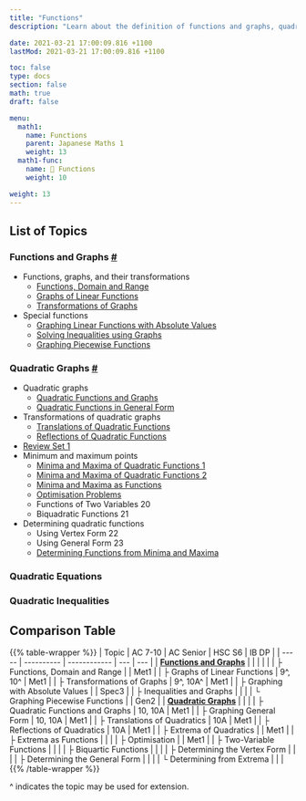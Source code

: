 ```yaml
---
title: "Functions"
description: "Learn about the definition of functions and graphs, quadratic functions and graphs, and their relation with quadratic equations and inequalities."

date: 2021-03-21 17:00:09.816 +1100
lastMod: 2021-03-21 17:00:09.816 +1100

toc: false
type: docs
section: false
math: true
draft: false

menu:
  math1:
    name: Functions
    parent: Japanese Maths 1
    weight: 13
  math1-func:
    name: 📙 Functions
    weight: 10

weight: 13
---
```


## List of Topics

### Functions and Graphs [#](functions-and-graphs)

- Functions, graphs, and their transformations
    - [Functions, Domain and Range](functions-and-graphs/introduction)
    - [Graphs of Linear Functions](functions-and-graphs/linear-graphs)
    - [Transformations of Graphs](functions-and-graphs/transformations)
- Special functions
    - [Graphing Linear Functions with Absolute Values](functions-and-graphs/absolute-values)
    - [Solving Inequalities using Graphs](functions-and-graphs/inequalities-and-graphs)
    - [Graphing Piecewise Functions](functions-and-graphs/piecewise-functions)

### Quadratic Graphs [#](quadratic-graphs)

- Quadratic graphs
    - [Quadratic Functions and Graphs](quadratic-graphs/quadratic-functions)
    - [Quadratic Functions in General Form](quadratic-graphs/general-form)
- Transformations of quadratic graphs
    - [Translations of Quadratic Functions](quadratic-graphs/transformations-1)
    - [Reflections of Quadratic Functions](quadratic-graphs/transformations-2)
- [Review Set 1](quadratic-graphs/review-1)
- Minimum and maximum points
    - [Minima and Maxima of Quadratic Functions 1](quadratic-graphs/extrema-1)
    - [Minima and Maxima of Quadratic Functions 2](quadratic-graphs/extrema-2)
    - [Minima and Maxima as Functions](quadratic-graphs/extrema-as-functions)
    - [Optimisation Problems](quadratic-graphs/optimisations)
    - Functions of Two Variables 20
    - Biquadratic Functions 21
- Determining quadratic functions
    - Using Vertex Form 22
    - Using General Form 23
    - [Determining Functions from Minima and Maxima](quadratic-graphs/determining-from-extrema)

### Quadratic Equations

### Quadratic Inequalities

## Comparison Table

{{% table-wrapper %}}
| Topic | AC 7-10 | AC Senior | HSC S6 | IB DP |
| ----- | ---------- | ------------ | --- | --- |
| **[Functions and Graphs](functions-and-graphs)** | | | | |
| ├ Functions, Domain and Range |  | Met1 |
| ├ Graphs of Linear Functions | 9^, 10^ | Met1 |
| ├ Transformations of Graphs | 9^, 10A^ | Met1 |
| ├ Graphing with Absolute Values |  | Spec3 |
| ├ Inequalities and Graphs |  |  |
| └ Graphing Piecewise Functions |  | Gen2 |
| **[Quadratic Graphs](quadratic-graphs)** | | |
| ├ Quadratic Functions and Graphs | 10, 10A | Met1 |
| ├ Graphing General Form | 10, 10A | Met1 |
| ├ Translations of Quadratics | 10A | Met1 |
| ├ Reflections of Quadratics | 10A | Met1 |
| ├ Extrema of Quadratics |  | Met1 |
| ├ Extrema as Functions |  |  |
| ├ Optimisation |  | Met1 |
| ├ Two-Variable Functions |  |  |
| ├ Biquartic Functions |  |  |
| ├ Determining the Vertex Form |  |  |
| ├ Determining the General Form |  |  |
| └ Determining from Extrema |  |  |
{{% /table-wrapper %}}

^ indicates the topic may be used for extension.